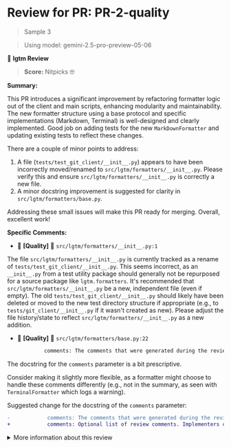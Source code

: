 # Review for PR: PR-2-quality

> Sample 3

> Using model: gemini-2.5-pro-preview-05-06


🦉 **lgtm Review**

> **Score:** Nitpicks 🤓

**Summary:**

This PR introduces a significant improvement by refactoring formatter logic out of the client and main scripts, enhancing modularity and maintainability. The new formatter structure using a base protocol and specific implementations (Markdown, Terminal) is well-designed and clearly implemented. Good job on adding tests for the new `MarkDownFormatter` and updating existing tests to reflect these changes.

There are a couple of minor points to address:
1.  A file (`tests/test_git_client/__init__.py`) appears to have been incorrectly moved/renamed to `src/lgtm/formatters/__init__.py`. Please verify this and ensure `src/lgtm/formatters/__init__.py` is correctly a new file.
2.  A minor docstring improvement is suggested for clarity in `src/lgtm/formatters/base.py`.

Addressing these small issues will make this PR ready for merging. Overall, excellent work!

**Specific Comments:**

- 🦉 **[Quality]** 🔵 `src/lgtm/formatters/__init__.py:1`

The file `src/lgtm/formatters/__init__.py` is currently tracked as a rename of `tests/test_git_client/__init__.py`. This seems incorrect, as an `__init__.py` from a test utility package should generally not be repurposed for a source package like `lgtm.formatters`.
It's recommended that `src/lgtm/formatters/__init__.py` be a new, independent file (even if empty). The old `tests/test_git_client/__init__.py` should likely have been deleted or moved to the new test directory structure if appropriate (e.g., to `tests/git_client/__init__.py` if it wasn't created as new).
Please adjust the file history/state to reflect `src/lgtm/formatters/__init__.py` as a new addition.

- 🦉 **[Quality]** 🔵 `src/lgtm/formatters/base.py:22`




```python
            comments: The comments that were generated during the review and need to be displayed in the general summary section.
```


The docstring for the `comments` parameter is a bit prescriptive.

Consider making it slightly more flexible, as a formatter might choose to handle these comments differently (e.g., not in the summary, as seen with `TerminalFormatter` which logs a warning).

Suggested change for the docstring of the `comments` parameter:
```diff
-            comments: The comments that were generated during the review and need to be displayed in the general summary section.
+            comments: Optional list of review comments. Implementers can use these to display comments within or alongside the summary section, if applicable for the specific format.
```

<details><summary>More information about this review</summary>

- **Review id**: `eae0591ed2da43ec8ae1ed4ada62dec3`
- **Model**: `gemini-2.5-pro-preview-05-06`
- **Reviewed at**: `2025-05-15T15:57:17.669226+00:00`

> See the [📚 lgtm documentation](https://makerstreet-development.gitlab.io/elements/tools/lgtm) for more information about lgtm.

</details>
